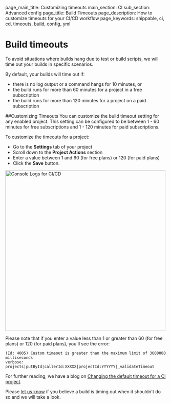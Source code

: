 page_main_title: Customizing timeouts
main_section: CI
sub_section: Advanced config
page_title: Build Timeouts
page_description: How to customize timeouts for your CI/CD workflow
page_keywords: shippable, ci, cd, timeouts, build, config, yml


# Build timeouts

To avoid situations where builds hang due to test or build scripts, we will time out your builds in specific scenarios.   

By default, your builds will time out if:

-    there is no log output or a command hangs for 10 minutes, or
-    the build runs for more than 60 minutes for a project in a free subscription
-    the build runs for more than 120 minutes for a project on a paid subscription

##Customizing Timeouts
You can customize the build timeout setting for any enabled project. This setting can be configured to be between 1 - 60 minutes for free subscriptions and 1 - 120 minutes for paid subscriptions.

To customize the timeouts for a project:

-  Go to the **Settings** tab of your project
-  Scroll down to the **Project Actions** section
-  Enter a value between 1 and 60 (for free plans) or 120 (for paid plans)
-  Click the **Save** button.

<img src="../../images/ci/configure-timeouts.png" alt="Console Logs for CI/CD" style="width:500px;"/>

Please note that if you enter a value less than 1 or greater than 60 (for free plans) or 120 (for paid plans), you'll see the error:

```
(Id: 4005) Custom timeout is greater than the maximum limit of 3600000 milliseconds
verbose: projects|putById|callerId:XXXXX|projectId:YYYYYY|_validateTimeout
```

For further reading, we have a blog on [Changing the default timeout for a CI project](http://blog.shippable.com/changing-the-default-timeout-for-a-continuous-integration-project).

Please [let us know](https://github.com/shippable/support/issues) if you believe a build is timing out when it shouldn't do so and we will take a look.
